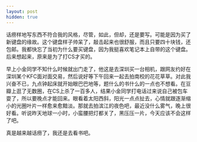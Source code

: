 ```yaml
---
layout: post
hidden: true
---
```

话痨样地写东西不符合我的风格，尽管，如此，但却，还是要写。可能是因为买了新键盘的缘故。这个键盘样子帅呆了，敲击起来也很舒服，而且只要四十块钱，还包邮。我都快忘了当初为什么要买键盘，因为我挺喜欢笔记本上自带的这个键盘。后来想起来，原来是为了打CS才买的。

早上小金同学不知什么时候就出门走了，他这是去深圳买一台相机，跟网友约好在深圳某个KFC面对面交易，然后说好等下午回来一起去拍南校的花花草草。对此我兴奋不已，九点钟起床就开始眼巴巴地等，题什么的书什么的一点也不想看。在豆瓣上逛了无数圈，在CS上杀了一百多人，结果小金同学打电话过来说自己被包车耍了，所以要晚点才能回来。眼看着太阳西斜，阳光一点点扯去，心情就跟逐渐缩小的光圈叶片一样愈来愈黯淡。那就去拍滨江的夜色吧，最近没什么雾气，晚上很好看。听说昨天地球一小时，小蛮腰把灯都关了，黑压压一片，今天应该不会这样了吧。

真是越来越话痨了，我还是去看书吧。